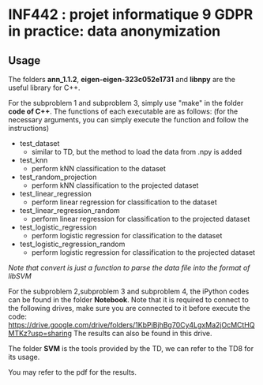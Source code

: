 # INF442 :  projet informatique 9     GDPR in practice:  data anonymization

## Usage
The folders **ann_1.1.2**, **eigen-eigen-323c052e1731** and **libnpy** are the useful library for C++.

For the subproblem 1 and subproblem 3, simply use "make" in the folder **code of C++**.
The functions of each executable are as follows: (for the necessary arguments, you can simply execute the function and follow the instructions) 
  - test_dataset
    - similar to TD, but the method to load the data from .npy is added
  - test_knn
    - perform kNN classification to the dataset
  - test_random_projection
    - perform kNN classification to the projected dataset
  - test_linear_regression
    - perform linear regression for classification to the dataset
  - test_linear_regression_random
    - perform linear regression for classification to the projected dataset
  - test_logistic_regression
    - perform logistic regression for classification to the dataset
  - test_logistic_regression_random
    - perform logistic regression for classification to the projected dataset
    
*Note that convert is just a function to parse the data file into the format of libSVM*

For the subproblem 2,subproblem 3 and subproblem 4, the iPython codes can be found in the folder **Notebook**.
Note that it is required to connect to the following drives, make sure you are connected to it before execute the code:
https://drive.google.com/drive/folders/1KbPiBjhBg70Cy4LgxMa2jOcMCtHQMTKz?usp=sharing
The results can also be found in this drive.

The folder **SVM** is the tools provided by the TD, we can refer to the TD8 for its usage.

You may refer to the pdf for the results.
